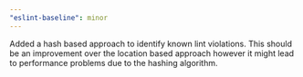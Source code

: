 ```yaml
---
"eslint-baseline": minor
---
```


Added a hash based approach to identify known lint violations. This should be an improvement over the location based approach however it might lead to performance problems due to the hashing algorithm.
